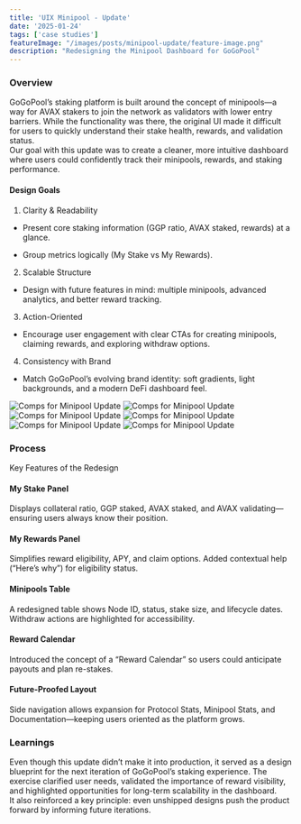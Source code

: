 ```yaml
---
title: 'UIX Minipool - Update'
date: '2025-01-24'
tags: ['case studies']
featureImage: "/images/posts/minipool-update/feature-image.png"
description: "Redesigning the Minipool Dashboard for GoGoPool"
---
```


### Overview

GoGoPool’s staking platform is built around the concept of minipools—a way for AVAX stakers to join the network as validators with lower entry barriers. While the functionality was there, the original UI made it difficult for users to quickly understand their stake health, rewards, and validation status.
<br/>
Our goal with this update was to create a cleaner, more intuitive dashboard where users could confidently track their minipools, rewards, and staking performance.

#### Design Goals

1. Clarity & Readability

- Present core staking information (GGP ratio, AVAX staked, rewards) at a glance.

- Group metrics logically (My Stake vs My Rewards).

2. Scalable Structure

- Design with future features in mind: multiple minipools, advanced analytics, and better reward tracking.

3. Action-Oriented

- Encourage user engagement with clear CTAs for creating minipools, claiming rewards, and exploring withdraw options.

4. Consistency with Brand

- Match GoGoPool’s evolving brand identity: soft gradients, light backgrounds, and a modern DeFi dashboard feel.

![Comps for Minipool Update](/images/posts/minipool-update/comp-1.png)
![Comps for Minipool Update](/images/posts/minipool-update/comp-2.png)
![Comps for Minipool Update](/images/posts/minipool-update/comp-3.png)
![Comps for Minipool Update](/images/posts/minipool-update/comp-4.png)
![Comps for Minipool Update](/images/posts/minipool-update/comp-5.png)
![Comps for Minipool Update](/images/posts/minipool-update/comp-6.png)


### Process

Key Features of the Redesign

#### My Stake Panel
Displays collateral ratio, GGP staked, AVAX staked, and AVAX validating—ensuring users always know their position.

#### My Rewards Panel
Simplifies reward eligibility, APY, and claim options. Added contextual help (“Here’s why”) for eligibility status.

#### Minipools Table
A redesigned table shows Node ID, status, stake size, and lifecycle dates. Withdraw actions are highlighted for accessibility.

#### Reward Calendar
Introduced the concept of a “Reward Calendar” so users could anticipate payouts and plan re-stakes.

#### Future-Proofed Layout
Side navigation allows expansion for Protocol Stats, Minipool Stats, and Documentation—keeping users oriented as the platform grows.
<br/>
### Learnings

Even though this update didn’t make it into production, it served as a design blueprint for the next iteration of GoGoPool’s staking experience. The exercise clarified user needs, validated the importance of reward visibility, and highlighted opportunities for long-term scalability in the dashboard.
<br/>
It also reinforced a key principle: even unshipped designs push the product forward by informing future iterations.
